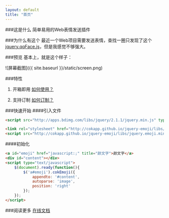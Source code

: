 ```yaml
---
layout: default
title: "首页"
---
```


###这是什么
简单易用的Web表情发送插件

###为什么有这个
最近一个Web项目需要发送表情，查找一圈只发现了这个[jquery.qqFace.js](http://www.baidu.com/s?wd=jquery.qqFace.js)，但是我感觉不够强大。

###预览
基本上，就是这个样子：

![屏幕截图]({{ site.baseurl }}/static/screen.png)

###特性
1. 开箱即用 [如何使用？](http://cokapp.github.io/jquery-emoji/tut/use)

2. 支持订制 [如何订制？](http://cokapp.github.io/jquery-emoji/tut/custom)

###快速开始
####引入文件

```html
<script src="http://apps.bdimg.com/libs/jquery/2.1.1/jquery.min.js" type="text/javascript"></script>

<link rel="stylesheet" href="http://cokapp.github.io/jquery-emoji/libs/jquery.emoji.min.css">
<script src="http://cokapp.github.io/jquery-emoji/libs/jquery.emoji.min.js" type="text/javascript"></script>
```

####初始化

```html
<a id="emoji" href="javascript:;" title="颜文字">颜文字</a>
<div id="content"></div>
<script type="text/javascript">
	$(document).ready(function(){
		$('a#emoji').cokEmoji({
			appendto: '#content',
			autoparse: 'image',
			position: 'right'
		});
	});
</script>
```

###阅读更多
[在线文档](http://cokapp.github.io/jquery-emoji)